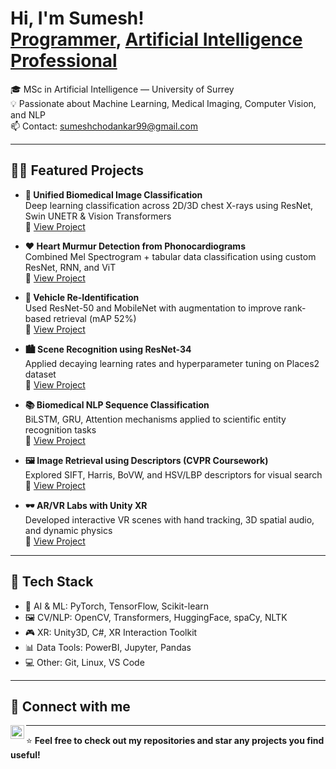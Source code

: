 <h1>Hi, I'm Sumesh! <br/>
<a href="https://github.com/SumeshChodankar">Programmer</a>, 
<a href="https://www.linkedin.com/in/sumesh-chodankar-0a9211192/">Artificial Intelligence Professional</a>
</h1>

🎓 MSc in Artificial Intelligence — University of Surrey  
💡 Passionate about Machine Learning, Medical Imaging, Computer Vision, and NLP  
📫 Contact: sumeshchodankar99@gmail.com

---

<h2>👨‍💻 Featured Projects</h2>

- <b>🧠 Unified Biomedical Image Classification</b>  
  Deep learning classification across 2D/3D chest X-rays using ResNet, Swin UNETR & Vision Transformers  
  🔗 [View Project](https://github.com/SumeshChodankar/medmnist-unified-classification)

- <b>❤️ Heart Murmur Detection from Phonocardiograms</b>  
  Combined Mel Spectrogram + tabular data classification using custom ResNet, RNN, and ViT  
  🔗 [View Project](https://github.com/SumeshChodankar/heart-murmur-detection)

- <b>🚗 Vehicle Re-Identification</b>  
  Used ResNet-50 and MobileNet with augmentation to improve rank-based retrieval (mAP 52%)  
  🔗 [View Project](https://github.com/SumeshChodankar/vehicle-reid)

- <b>🏙️ Scene Recognition using ResNet-34</b>  
  Applied decaying learning rates and hyperparameter tuning on Places2 dataset  
  🔗 [View Project](https://github.com/SumeshChodankar/scene-recognition-resnet34)

- <b>📚 Biomedical NLP Sequence Classification</b>  
  BiLSTM, GRU, Attention mechanisms applied to scientific entity recognition tasks  
  🔗 [View Project](https://github.com/SumeshChodankar/biomedical-nlp-seqclassifier)

- <b>🖼️ Image Retrieval using Descriptors (CVPR Coursework)</b>  
  Explored SIFT, Harris, BoVW, and HSV/LBP descriptors for visual search  
  🔗 [View Project](https://github.com/SumeshChodankar/image-retrieval-cvpr)

- <b>🕶️ AR/VR Labs with Unity XR</b>  
  Developed interactive VR scenes with hand tracking, 3D spatial audio, and dynamic physics  
  🔗 [View Project](https://github.com/SumeshChodankar/ar-vr-unity-labs)

---

<h2>🧰 Tech Stack</h2>

- 🧠 AI & ML: PyTorch, TensorFlow, Scikit-learn
- 🖼️ CV/NLP: OpenCV, Transformers, HuggingFace, spaCy, NLTK
- 🎮 XR: Unity3D, C#, XR Interaction Toolkit
- 📊 Data Tools: PowerBI, Jupyter, Pandas
- 💻 Other: Git, Linux, VS Code

---

<h2>🤝 Connect with me</h2>

[<img align="left" alt="SumeshChodankar | LinkedIn" width="22px" src="https://cdn.jsdelivr.net/npm/simple-icons@v3/icons/linkedin.svg" />](https://www.linkedin.com/in/sumesh-chodankar-0a9211192)

<!-- Future social icons (if needed)
[<img align="left" alt="YouTube" width="22px" src="https://cdn.jsdelivr.net/npm/simple-icons@v3/icons/youtube.svg" />](#)
[<img align="left" alt="Twitter" width="22px" src="https://cdn.jsdelivr.net/npm/simple-icons@v3/icons/twitter.svg" />](#)
-->

---

⭐️ **Feel free to check out my repositories and star any projects you find useful!**
